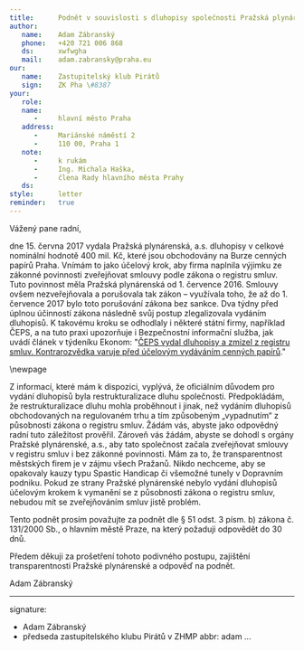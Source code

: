 ```yaml
---
title:      Podnět v souvislosti s dluhopisy společnosti Pražská plynárenská a.s.
author:
   name:    Adam Zábranský
   phone:   +420 721 006 868
   ds:      xwfwgha
   mail:    adam.zabransky@praha.eu
our:
   name:    Zastupitelský klub Pirátů
   sign:    ZK Pha \#8387
your:
   role:    
   name:    
      -     hlavní město Praha
   address:
      -     Mariánské náměstí 2
      -     110 00, Praha 1
   note:
      -     k rukám
      -     Ing. Michala Haška,
      -     člena Rady hlavního města Prahy
   ds:      
style:      letter
reminder:   true
---
```


Vážený pane radní,

dne 15. června 2017 vydala Pražská plynárenská, a.s. dluhopisy v celkové nominální hodnotě 400 mil. Kč, které jsou obchodovány na Burze cenných papírů Praha. Vnímám to jako účelový krok, aby firma naplnila výjimku ze zákonné povinnosti zveřejňovat smlouvy podle zákona o registru smluv. Tuto povinnost měla Pražská plynárenská od 1. července 2016. Smlouvy ovšem nezveřejňovala a porušovala tak zákon – využívala toho, že až do 1. července 2017 bylo toto porušování zákona bez sankce. Dva týdny před úplnou účinností zákona následně svůj postup zlegalizovala vydáním dluhopisů. K takovému kroku se odhodlaly i některé státní firmy, například ČEPS, a na tuto praxi upozorňuje i Bezpečnostní informační služba, jak uvádí článek v týdeníku Ekonom: "[ČEPS vydal dluhopisy a zmizel z registru smluv. Kontrarozvědka varuje před účelovým vydáváním cenných papírů](http://ekonom.ihned.cz/c1-65940410-ceps-vydal-dluhopisy-a-zmizel-z-registru-smluv-kontrarozvedka-varuje-pred-ucelovym-vydavanim-cennych-papiru)."

\newpage

Z informací, které mám k dispozici, vyplývá, že oficiálním důvodem pro vydání dluhopisů byla restrukturalizace dluhu společnosti. Předpokládám, že restrukturalizace dluhu mohla proběhnout i jinak, než vydáním dluhopisů obchodovaných na regulovaném trhu a tím způsobeným „vypadnutím“ z působnosti zákona o registru smluv. Žádám vás, abyste jako odpovědný radní tuto záležitost prověřil. Zároveň vás žádám, abyste se dohodl s orgány Pražské plynárenské, a.s., aby tato společnost začala zveřejňovat smlouvy v registru smluv i bez zákonné povinnosti. Mám za to, že transparentnost městských firem je v zájmu všech Pražanů. Nikdo nechceme, aby se opakovaly kauzy typu Spastic Handicap či všemožné tunely v Dopravním podniku. Pokud ze strany Pražské plynárenské nebylo vydání dluhopisů účelovým krokem k vymanění se z působnosti zákona o registru smluv, nebudou mít se zveřejňováním smluv jistě problém.

Tento podnět prosím považujte za podnět dle § 51 odst. 3 písm. b) zákona č. 131/2000 Sb., o hlavním městě Praze, na který požaduji odpovědět do 30 dnů.

Předem děkuji za prošetření tohoto podivného postupu, zajištění transparentnosti Pražské plynárenské a odpověď na podnět.

Adam Zábranský

---
signature: 
  - Adam Zábranský
  - předseda zastupitelského klubu Pirátů v ZHMP
abbr:       adam
...
